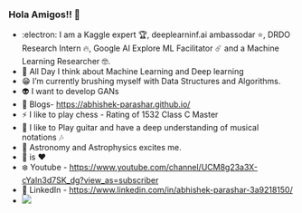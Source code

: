 ### Hola Amigos!! 👋

- :electron: I am a Kaggle expert :trophy:, deeplearninf.ai ambassodar :star:, DRDO Research Intern :fire:, Google AI Explore ML Facilitator :comet: and a Machine Learning Researcher :nerd_face:.
- :thought_balloon: All Day I think about Machine Learning and Deep learning
- :grin: I’m currently brushing myself with Data Structures and Algorithms.
- :alien: I want to develop GANs 
- :page_with_curl: Blogs- https://abhishek-parashar.github.io/
- ⚡ I like to play chess - Rating of 1532 Class C Master
- :guitar: I like to Play guitar and have a deep understanding of musical notations :notes: 
- :telescope: Astronomy and Astrophysics excites me. 
- :pizza: is :heart:
- :snowflake: Youtube -  https://www.youtube.com/channel/UCM8g23a3X-cYaIn3d7SK_dg?view_as=subscriber
- :tiger: LinkedIn - https://www.linkedin.com/in/abhishek-parashar-3a9218150/
- ![](https://komarev.com/ghpvc/?username=abhishek-parashar)
